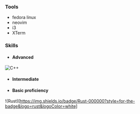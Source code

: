 ### Tools
- fedora linux
- neovim
- i3
- XTerm

### Skills
- #### Advanced
![C++](https://img.shields.io/badge/C%2B%2B-00599C?style=for-the-badge&logo=c%2B%2B&logoColor=white)

- #### Intermediate

- #### Basic proficiency
!(Rust)[https://img.shields.io/badge/Rust-000000?style=for-the-badge&logo=rust&logoColor=white]
